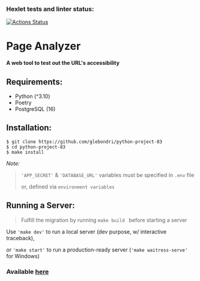 ### Hexlet tests and linter status:
[![Actions Status](https://github.com/glebondri/python-project-83/actions/workflows/hexlet-check.yml/badge.svg)](https://github.com/glebondri/python-project-83/actions)

# Page Analyzer
**A web tool to test out the URL's accessibility**

## Requirements:
 - Python (^3.10)
 - Poetry
 - PostgreSQL (16)

## Installation:
    $ git clone https://github.com/glebondri/python-project-83
    $ cd python-project-83
    $ make install

*Note:*
> `'APP_SECRET'` & `'DATABASE_URL'` variables must be specified in `.env` file
> 
> or, defined via `environment variables`

## Running a Server:
> Fulfill the migration by running `make build ` before starting a server

Use `'make dev'` to run a local server (dev purpose, w/ interactive traceback),

or `'make start'` to run a production-ready server  (`'make waitress-serve'` for Windows)


### Available [here](https://python-project-83-r29s.onrender.com/)
